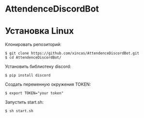 # AttendenceDiscordBot

# Установка Linux

Клонировать репозиторий:
```
$ git clone https://github.com/xincas/AttendenceDiscordBot.git
$ cd AttendenceDiscordBot/
```

Установить библиотеку discord:
```
$ pip install discord
```

Создать переменную окружения TOKEN:
```
$ export TOKEN="your token"
```

Запустить start.sh:
```
$ sh start.sh
```
